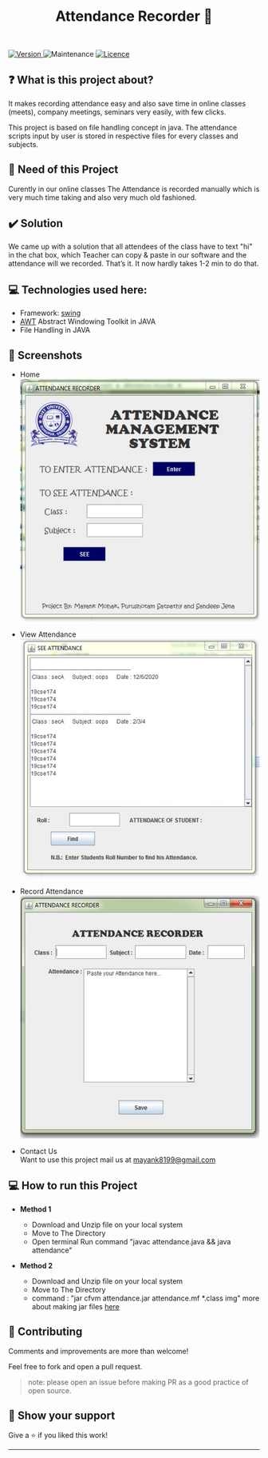 <h1 align="center">Attendance Recorder 👋</h1>
<br>

<p>
  <a href="https://github.com/mayankmohak/attendance-recorder" target="_blank">
    <img alt="Version" src="https://img.shields.io/badge/version-1.0.0-blue.svg?cacheSeconds=2592000" />
  </a>
  <img alt="Maintenance" src="https://img.shields.io/badge/Maintained-yes-blue.svg" />
  <a href="https://github.com/mayankmohak/attendance-recorder/blob/main/LICENSE" target="_blank">
    <img alt="Licence" src="https://img.shields.io/badge/License-Apache%202.0-blue.svg" />
  </a>
</p>

## ❓ What is this project about?

It makes recording attendance easy and also save time in online classes (meets), company meetings, seminars very easily, with few clicks.

This project is based on file handling concept in java. The attendance scripts input by user is stored in respective files for every classes and subjects.

## :thinking: Need of this Project

Curently in our online classes The Attendance is recorded manually which is very much time taking and also very much old fashioned.

## :heavy_check_mark: Solution

We came up with a solution that all attendees of the class have to text "hi" in the chat box, which Teacher can copy & paste in our software and the attendance will we recorded. That’s it.
It now hardly takes 1-2 min to do that.

## :computer: Technologies used here:
  - Framework: [swing](https://www.javatpoint.com/swing-tutorial)
  - [AWT](https://www.javatpoint.com/java-awt) Abstract Windowing Toolkit in JAVA
  - File Handling in JAVA

## :camera_flash: Screenshots
* Home<br>
![Home](./screenshoot/main.jpg)
  
* View Attendance<br>
![View window](./screenshoot/view.jpg)

* Record Attendance<br>
![Attendance Recorder](./screenshoot/record.jpg)

* Contact Us<br>
  Want to use this project mail us at [mayank8199@gmail.com](mailto:mayank8199@gmail.com)



## :computer: How to run this Project
  
  - **Method 1**
    - Download and Unzip file on your local system
    - Move to The Directory
    - Open terminal Run command "javac attendance.java && java attendance"
 
  - **Method 2**
    - Download and Unzip file on your local system
    - Move to The Directory
    - command : "jar cfvm attendance.jar attendance.mf *.class img"
    more about making jar files [here](https://docs.oracle.com/javase/tutorial/deployment/jar/build.html)
  
  
## 🤝 Contributing
Comments and improvements are more than welcome!

Feel free to fork and open a pull request.
>note: please open an issue before making PR as a good practice of open source.

## 🙌 Show your support

Give a ⭐️ if you liked this work!

<hr>
